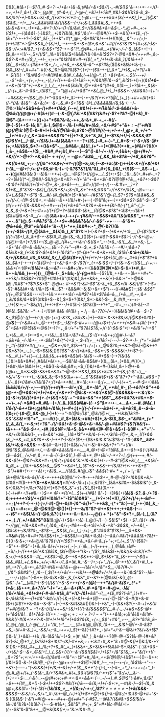 ()&((*_#(&+(--$?()_#-$+?-*+/_+&:+)&-&;(#&/+&+$&/()-_-#($()$"&-+:+*-++)()-++;+)+?_&+!_/&:-_(@(#__(#-&+;(__/-@-/_+&)+)+?&#_#&)-$&!(_&?_$-&_$-#&)&?(-+)_-&#&_+:_&(*-$_/(*&?+:+:+#-/_(-@+--(_--*+&&*(&(-++&)_)+__)(@&"($&$_-+!+__/+;_&&#(#&:&((/(&&--(+/+;&:(_&&&#_&_++*&(&:&*&++_-)++&_-#+?-)(/+-()-(&/&#_$+/(&&#&+&:-_&$-_-*_@+#-_+:+(($_)+_-*-/(_&&&)-_(*-)&_$?__+)&?(&(&_#$"_)&;(+--_@&#(/+_+$-*&((/+*($_-((-(&*+"_/_-+-+?-(_-_$&"_&(-_(+*&"+#(*_@-_-$+#&"&/+-+!+!(#(*_&__&"-++(+)-(_++!_#$"+:-@+&&#_(-(&)+)_--*---&+-&*($+;&+&"+#(/($+$&?&?&!-_(#+;&/-)&-&&-/_/+:+#_/&?_+(+&:&$+"$?-++:$"(*_@(#+_-)+#__+((#+;-/-/-&_(&$+*+!+)($_&-++!(/--_$+/(/$"_/&+&?&&($+!&&&?(&-)&+_&($$?+?-@&+&#-(+++#-_&;-&$?-&+#+;($_/_-+!-_+;+:+"&!$?&#+#-*($(_+*_/+!+/&-&&_)()&!&++?($(__$+!&/+:(#&*+"&*_/+_+/+&_+-&&)&-&"-+$?_#&;($()&*&!&:+:&-(-+(&&_)&!-/_#+#+"-#((-&_)&!-@&?&($?-)(*+)--($&-+-()_&+"_/+)&_+/+?(/+#-*-$((()(-+"&/_#&$+!+#(@&#_&(#_/_&&;(-+)(@-*_((-+&(*&*_-_$(/---_+)--__-_$"+&-_+(+;+)-+_-((_/+((++-&-((+)$?-_+;+)&*&/_@(&--$"_&($(-+!_)+)(*_&(__(+&-+__+&+(&"$"+)-*&*_)_)_(__+)++&(&&(#_@+*&+&"(#+&_#(&--_)+?(&+-_&(&-_(/-(+_&:-#-&&-_/(#$?_$_-_@$"+"(@+(+/+&$"++&(_@_)+)_)+$&&+:-/&#&#(--)+"--+#&&&;+-($&:_@-)+"-&&&+)+_&:-+-)-*-/&?(++:+?(@(_(+_)(-+#++(#(*&:(/-*(/&-&)&"--&+&;(*--&+_&_#+$+?&&-@(_(/&&&*&!&:_(&;_(&-(-+/-@&:+__)&/+$&$+&-/(+_#+*()&$_(--+!_#&!+!-+-*()&(&?-$-_&&&/+&-@&_&/(((@_@+/-#(&+/(#--(-_&-@($_/$?&:+&((_#&?_(_&_#+(_-$?+?&?-@(*&)_#-@$"-$($_&+--+-_+(()+)+"+$&?&-&;-++_&-&+_#-+_+-#(/-@-)-$(++$-)&;&"_&-)_$_@&+-)_&-(+#&/_#+(_&_$_+&/+#$"+"&$+:-($"+#(&(@(/_@&:(@()-&-#+!+(-&_/(@((&-&;$?&:-@(((#(/(-+;+!-+-)_@+_&_+/+*-__)+!+#+)-/_&+:&&++&&$?&"_$+((+$?-$_&+"&_&(_)+-$?&/+!_)-)-&&&&;$?(@&!(*(__)-@_+($_/&:_)+-_&((&&&++$+-$?+/_(_$_)-#_+-)-*_(_#+$-*+!-&+)(&-*_@+(+;+)&)(&_$_$+?-+((&+$"-___&#&&-_&)&!_(+*-+(*(@&?(*+#_+(#&/+?&!(*(_&-_+&$&_-_+/($__-#&#_#+;&(_#+-+(--$"()_-&!-/_+_-_/_((-+;_)&&+;-@+_(#+/-+&/(/+:-@+?-+&;&$((-++(+/__(--@+:$"&$&__-(_&&_)&+$?&--)+$_&&?&"-+&((&+!&_+;+-(/()&"+?&$+/_-+?-/_(_$(@-$&;_/&;(--$-*&:($-_()_++)&-&*((+$(+&!(-(&_--@+!-/+:(/+$&;_#-&-)_+_-(-&?$?&?(/&"&)_#+)&_()&!_+($($---_&$-+(_-+-)(__@(#&!((&:((--&)&--++*+)-@__-@$?(*(/(@+__(_$(*+:+$(-_)&-_&(+_#+#-_+?+?+(&((/(*-(_@&!(/-$&/(@_+&+&?-+((+"&"_+-*&++$(-&?(@(@+?&__+&?+:-$&?_-&:&?+?&!&)(+($+!-@+_&-_$+_&!--+;__&#+)(*(#--(_-/_)-*--&:_#_+-__)+?&)+$__$"&?_&-_-$&)(_((&/&+&/+;&-(#_&+"+*&;&&&"+/(+&?+/&)&_-@+--+-((+(_&$&?+:$"&-&__#(-(#_@(#(*($+#(#_/--(#$?&"(@-((_$?+_$?&*(&&#&_&(+/(/-/_-(@-$()&+_+-&&!--&++!(*&/+#-(+--)-@&"&;+-____-)_++$&*$?-$&"-$--$"(#(++*(-((&-&&&+(-+#+-+((*(*&+&"-*&?&*-&+++(&!-#(-(*(_&"-/_)-&_&_$-)+&+(+;-#++(/(*(@+?+(&&&$-(&*__(((@&*$?&"+:&$+;-/(&+!($&#_@&*&_-#__(+--_@(__&&_+#+)-++(+:(#&#_/--+$&$+&&"(&(#&&$"_+-*&?++-_&"(@_$-+_#&?$"&_(++$_+-#&&&?&&_(-/-&$"-++-----&"&*-@&+&&_@$"+_&_(&&)+"&--)_)_)-*+_+;_)&&_#+:-*_@(-&?(/(&(++/-$(&-/(#_@(&&+__&(&)&_(_&"$?__&!+)-(-_&?+$--(+&++/+:&___()-($?(#&+((((-/($+)_&_&+$-+-&_$(#_#_@-/&_-&_(()($+*(+-#$?-&&#+$&:-)-/(*-&+:_@+:(((@_)--&+(*+?_)&)+-($_@-@_((#+:_-+:&-(-&((&+"_--(+&_-&!(__&_)++&;-(_-+$____+"&(-@+&-&&/+;-__(&:+?-/+"--(#+-_$_+_$+?&?_&+(--+#_)+;&&+?&)&!_&+$_(+?&:$?-$(+&!+(-(&?$"_+-_(#-_($+"+-&*&++!&_($(&(-__&:&+_/&)&-&/+)_(&$&#_#&_&!&&(_&/_)_@(&($+_+)_(___)+(+!+/+-($+)(#_@-+_#+&(+$"$?+#(&_$_&+(-+-+(+(&(@+(--(+&)_-&+-$-/&?(+_(++&:&$+)-(+!&:+&+!_((_&(__(-+:--(_&&+(+:(@__+!&!&)+-&;_-_-&?----&#__+;(#+*+-(&__&$($(@(@(*&)-$-&+)+#_&-&++&/&&_)+-+)()__(@&-(-_$+&&;-(_(-(_@+__#&--)$?(/&_++&-++(&+++#+*-*+?&/+#&$&?+?_#(@+!_#&!-($"(#&)&(_&+*&&+_+*&(+)-&&:+"+!-@&&(@-/&#$"+?$?(&&*$"-@_@+:-#-+&?(-&#-$$"&-&_+&_$&*(#-_&_&)(/$"+(-$+--_&?-#&&(#+:&-(/&+($+#__$?-$+$&&&#(+&;&)+&++$"(---((-#&#$?+;_(&-&$$"(/(+_@$"&$&---+!(-+)&:+*-*+:&(-+&#$?+)&*$?&&-&__(+&__#_-+;&+(_&/&$&/&+_&$?(#&$+$--&(_$+$+?(&&/_$+:-&_&(-_$-__&_#(#_-+-+:-_-/+)&!+;+"-$&*()($(_+)+$+:+$+--)+#(&-)-($?&*($--+?+"__-#+_--+)(#-&(--#(@&!_$&?&:-_-*-+-)+!()(#_-&)_&-@(_&)-$_)-/_(-$-&+_$?$?(/_-_/+_+)(&&(&_(@+:&--$+?&;_$(@(/-(()--+/-)_(-@-(+:((-*&?&_+*&_&/&_+)+)--&#+:&-&+_$&/&)(@&$_+&?&(-@___/&__(--(+&#+_+/-*_@-++!+$-_-)&!+$-#++-*-*_-(@+/_$+!-/++++(*&#-+(#(-(++?$"+$&+(@($(&+:_@&_(+-)$?-_+_+$&_-/+"+"&?&)$?&;+)(-((-$&:$"+!-*&/&"+/-+&"(_+!&__#_+(*-*&*_++!&)__&)(&+/&?+&__($-((++:&_+*+;(@_#-)_-_-&?+$&*&_-/-)&+-_-*-$_&_((+&/(*_-_)+$_-_$-((_(*+__+()&?+!---)--$?-*-)-_(*+"+$&#(-_#(-($$?+#((_)++__-@&+-/&?_$(*&-+"(*+/+(++_@&*$?&;++&#-@&(-@&++?()&*&?(*_-_(-_-$+$&)&;()$?_$&"-&-((*&*&_-$&*-)&-&&&_&(+/+:$?-)-*&__#_(+"+((--(_(_&&;(&_++#&*&$(#_)_-_(&(&-_--#+$&-(-+?(&()&(_)&!+&&*&#+)_#&&(*&(++_--$&"&!-&&-&$&#+((&__(&+_(*&&_#()(*_)(+&#-/&*(&&!+!+:_+&$((-&-&&;&#+;+$_(()&/+&+#-((&&!_&+!-@+-&((@+:__&*&:&$(-&&+&_+&#+"-@-$+:+&&)_$&(&*&#&:+?-(&;((-_$"+)__-*&/+"&-+:++(_-&(#&_&;-$+!(&(&_+_-+-(*__$"&$&#($+(&-&"&?+?+"-&&:_#&&+?_)(-_&(*(/&#+/()&(&?+;((+&-++#(__#+(&;++--&;(+__+!-/-)(++*_+-#-$+*+)&)&__(&*&&_)&/+/(-+;---#((_/(++#(#--_-&!+;($__&*-(&"_)(_+*&(_#-_((-+&?(*$"++_&(@-+-@+&&:+)+)+)+&+;(+&++?-@&:&-+:+_&:(_+&(@-((&&#&*&-_-+:&:_/&:-(()_-&:+/(*&*(((*&+(+_-_(+(&(_)+&(/-_+"-&&#-&&"+*($$"__&$+&&?_&+#&++$-++)-_+/-*&#()+#_#&--)+/(_&_((&$(#&#-(_(-+$"&*+:+-_+__&+_--#_@&(_)((&/(/-&++($+;_@(#_&+/&!&;(+-#+:_)(+(*_((-(-(_++--&$+!-+_-&*&?&_&--$-*&-((&;+(-(_$-@_$&-_@_/-)+!__(*--+"-#(@&;()$"_@&/(@+!___-+!&$()&?_#-&&"&_&*__&!+!$"+"__+--#(/(-_#_$+(&!&;+*_#_#(*+$(*_&-$($_$_$-_+"&#&*_(+*(/_&_&((_-+:&;+!+?&"-/(/-&&!+&-$-@&+&:-#&/-@+#&#$?-(&?(#&!(+-(&++-+"&$-$++_-(#_)&$(@+!&+_$_&&*+#&:(@-@&+&$+(-&(@+_+"__+"_(-+&/+/&_(&&&((-*_++*&_-&&"+$&__)(&+!$"+*&/&-(-+)+/$?&-(@+_&;+_(((*&&(&_)-*&_+#_#&?&+-&-)-*+?-)-&(*($+;-_($&*&!&:&"&:$?&-_(-*_#-)___$&?__&$+(&)+:&;&+&)_)&-+-&:__(#--&:+)()(+&(&/+/-/+:&)-#+&&_+?+"-*+((#-@&"&$_@&#&-+/_--&-@+&&!&/&++:___#_@+!-@+?(@&_&+--&!-+&(-)(#&&($--&$(__/+/-#_&_++-&-(/-$+$((_)-@-&+*_@+(&!+/-*+?+!_@(++--+_#(-&&-$(+-@&?-/&&+#+_-)_)&/(+(/&&&"&:+!&-&_&:(+(*-+-#-_$"(@&+&!_(___+&(&(-#_@_+-_()&+-#&&(*&__@&"-*&#+!_)_($"+_&-+_&&-+-(&/&!+!+:-++_&+$"--$"_)+#_#+!+:+-+_&!+;+_&)&_+__/((&$_#(@_/&"-&&$(*_(-#_$+*+_+/+!_)-$&"_(&+_@&"&+&*-&()(*-*&-+-+++(&*(@&"+?+#-_+-+?&$++_#-@-($?+!&_&_()&+&)-_(#&$+#($-++?__(&_-+&+)&:&!_)+__#_(+&-)&_+)+)+;&?$?-_(&&*&#&*-$&$&!&"(-_&-&+)&)&?-)+/&;+?&)((+!(*$?-$&_&"+:((-/&(_$(+&((&+-+(-)-/+#_++!_/+#&++)_$+*-@+*(((*(__$(_+-(/_#&!-_&"-(--(@&(+/__(_&!&-$?_&-/+?&-&;+++++:($_(_/+_+_(_$?+!&!&?+"-)$"&)&#$"-__/+?+:+)+!(/_/$?+/(/+;+-&#--_+_$+;(/+$+?-(-+-/(_-)+/-#_)-@+-&/_#-)&"-&()+"-_++&$_-(*+"&:(--#_(-+-)&)_&_--+(/(+-#+:+:_@-@&!(@-@()(*((-+--&/$"$?-#+*&!+++;++&$-(---+-)$"++&$(/_&-((_-@&;&?(-_)_/+*+-&--&+/-$-_(@()+*(+$"&"-$+?+_(&-)_(_(&?++_(_/(_+/+&&?$"((&!__&;_@_/_-_)+$&++:&)-)_@(/-/(--)-$&!$"+$(-+*$?_(&(+-(#-*+/(@(_+(&*&&+#+/_(&&_-&/+;-#&+--&;+:&)+!-&-*&"-$&$&_+)-+&!_-($&:&+-/&/$?&;_-$?_$--__&&(&_(+:_)_)-/+)-_$"_#&&$"$?&)--__&*+&&-+#__&#-/__(&+#+#+?&:($&+(*_)-#&$&/--(_(#&_+:&;&)_-_(_--&&/-#&/(+&&&!&_+?&!+-()(((-&:&_+;-+&:_@_/&"&?&(-/(*($$?-*+&_+&/-#-&_(+"+;+!_(+_$"_/_(_-($&?-+$"++-@$"+(+&_/&-&/+/+)+:+(_-(-_/-)&__(-/(-+++__)_@&&_/&#-_+$_/+)-/(*++(&(+&:($&)&_($(+_@&-+"(&-_+"(_$?_/&(&$(-+/&&_(_/&*_-&:&)(_+#_-&;+/_)-+&&&#--_#(__+&$&:-@_$--+_&_+$&*+:-@_$+)&_+"&_(&-+---/-$()+(&&_#&)_+(_&#+_+/+;-#(+-/(_&*(#_#_-&--)+;-(+"_/(+_@-*+!(/_&((+#_)_+(#_-+?(-_&-*-_&?$?-#(&+-&?&*+-_@+_-*-/(&_(+!+/&"+$__-)&?(#-)-_(/&"-$&#$"-)_)&--(_$((_$+$+/+&(+--+!&)+-+__@&?__+/+!+;&*--+&-)&:$"$?_--)&-__---/_+(@+"(-&++;(&-_&/&*_$(-_&_(+&&"_#--&?-+(@&/&(-&(/_@-@&"-/+"__(#&?-(-$-)(/(*&"(+&-&+++__(+&+(@(_-_-++"&/(#-&($+_(*+*(*&:_(&++*_&+?(/+"-)+"+:_&--&+(#(-_#-*&"&*-#-@+_-)&!((&/+!&&_+&!+$+(-#-&_(-#(_&_&"+!(/-/&)+__&&"-/(__+($_#$?(-&"_)(*+#+-&-_/&!&?&+--()+#&"-_&#_/+)((-)&;+((+&)+-&*(@-_-*+*+/-@-($"-$+#(#+&-#($+/(#$?++&-&#--&-$"+(-(-+&-&#(&&#()()&!-)-+&"_-(-(&&*$?(+-#-+_)+&(#(*+#(@_/&:$?--$?+_&-(/_((/+++*&/-)&)_+_)(/(-&(&&&$$"(__#-/-_-/+#&*&$-@+$(+$"&$(/&!__&!+?&$-$((($+$+:-@+;+:-/+?+)-+$"(+++&!&;+;&"&)&+&!(#-#&&(/-#(&+:+_+?-&-_(#+!+!+!&"+(+&$?&(&_+(+:_$$"+#&"_+--__&?+"&?&_&-((_@(_(@_)_(-@(__/_)+"(#_(-*___-__(#+#(@_@($_(&+--__&!&!-@(+-#-&$?+&_-(#+#-&_)+_-&&/+;-&_-+++)_$(*+-&)(-(#$?+_+$_-(#+*+/-&_--@&:+?&/_+_&+!$?()&-(/_)+&&)-+(&_/&-(&$"&/+(+$_+(#_/&?_)_&+&(++?(@-@-($?(&-@-)_#_+&?$?(-&:_@+?_/_)&?&!+$+!&/_#-/&)-#++&;+_+*+:&#+#_&+"&*+#_@-&()+_()&:(/&-+?&!()&-+$&(_#+__(_/&;+?+&_#(_+_(*(&&*-_&+&(&*+!&&(#-$+)&)&"-(-)_&+&&--/+!&/-$--&+_@&!+!_)_(_$&+(/(/+-&-(&&!($&)+)+)$?+/&"$?&;_++"&((++!(-_&+?$"+;+:+!+_++&*-/((_/&#&-+!&"+:-($"+#_)&*_++$(@_)_@_/-*(&$?+--)()--&++:(/&!+$()-*&-(+(_&)_@_-(/+(--(@+*_+-/+-+$(@+)&#_)--_-+(--+-(+_(&$_)&-+"-+-+&?-*(_----+"(-&!_&&(+(+/&;+_-&_)+/-+($__&++"(-()-)_--(-&-_+*_/+-+++(+"_)-@_#_@+/(+_(-&(&-_&/+?&#&*_#(+_&&:(@&?&/-*+($"+"&;_(+/__&:-_-(+)+++$-__/-&(-_--@(#+:+:+#-*+:&*+&&*-(--_-(-+)_#_$_@$"(-&#+;&/$?+$+-+((#__&*()-(-$+)+_+$$?-#&((*(/&---&(&;+)+(-$+:+_-*-#(*&-_)-_-$(-(&_&(@+;&&(#+-(*(-($(+(__)&_($&_+__+((&;+/-+-/_)$?$?+-+-+-($+&_(&&&-_&___&&$--&:&/-/+;&/+"_#-/&+-@_/+)+:()+$++_@(+_&_(_)-&-@&;(*+!&:($-@+#+"&-&:((&(&$-(-_&"_(+#(@-++--#++-@(_+#+"-(-#$?_--@&?((&#&+&$&!_&_((+(&-)&"&?_&+)&(&?-/+--$-#(&+;_$&"$"_#+;+_$"+#+!&:-@&(+!_+((+_-$&"&-$"&++__@+&(&_&()+;+"&:+!&#-#_:_:
